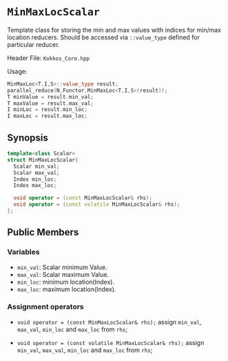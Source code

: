 # `MinMaxLocScalar`

Template class for storing the min and max values with indices for min/max location reducers. Should be accessed via `::value_type` defined for particular reducer.

Header File: `Kokkos_Core.hpp`

Usage: 

```c++
MinMaxLoc<T,I,S>::value_type result;
parallel_reduce(N,Functor,MinMaxLoc<T,I,S>(result));
T minValue = result.min_val;
T maxValue = result.max_val;
I minLoc = result.min_loc;
I maxLoc = result.max_loc;
```

## Synopsis 

```c++
template<class Scalar>
struct MinMaxLocScalar{
  Scalar min_val;
  Scalar max_val;
  Index min_loc;
  Index max_loc;

  void operator = (const MinMaxLocScalar& rhs);
  void operator = (const volatile MinMaxLocScalar& rhs);
};
```

## Public Members

### Variables
   
 * `min_val`: Scalar minimum Value.
 * `max_val`: Scalar maximum Value.
 * `min_loc`: minimum location(Index).
 * `max_loc`: maximum location(Index).

### Assignment operators

 * `void operator = (const MinMaxLocScalar& rhs);` 
      assign `min_val`, `max_val`, `min_loc` and `max_loc` from `rhs`;

 * `void operator = (const volatile MinMaxLocScalar& rhs);` 
      assign `min_val`, `max_val`, `min_loc` and `max_loc` from `rhs`;
